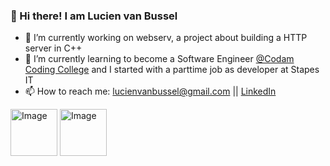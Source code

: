 ### 👋 Hi there! I am Lucien van Bussel

- 🔭 I’m currently working on webserv, a project about building a HTTP server in C++
- 🌱 I’m currently learning to become a Software Engineer [@Codam Coding College](/) and I started with a parttime job as developer at Stapes IT
- 📫 How to reach me: lucienvanbussel@gmail.com || [LinkedIn](https://www.linkedin.com/in/lucien-van-bussel-065076a3/)

<img src="https://github.com/lucienvb/lucienvb/assets/88743296/337ca275-4d58-4bbd-8cd7-cc33fb2f4c15" alt="Image" width="75"> <img src="https://github.com/lucienvb/lucienvb/assets/88743296/eb455015-31a6-4bca-b39b-e9a1b54f9f94" alt="Image" width="75">
